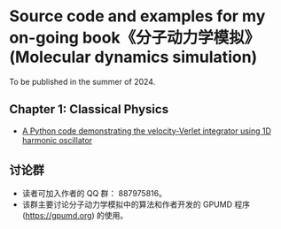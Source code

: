 # Source code and examples for my on-going book《分子动力学模拟》 (Molecular dynamics simulation)

To be published in the summer of 2024.

## Chapter 1: Classical Physics

* [A Python code demonstrating the velocity-Verlet integrator using 1D harmonic oscillator](chapter-01-classical_physics/python-harmonic-oscillator)

## 讨论群
* 读者可加入作者的 QQ 群： 887975816。
* 该群主要讨论分子动力学模拟中的算法和作者开发的 GPUMD 程序 (https://gpumd.org) 的使用。

